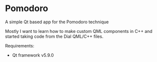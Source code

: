 # Pomodoro
A simple Qt based app for the Pomodoro technique

Mostly I want to learn how to make custom QML components in C++ and started taking code from the Dial QML/C++ files.

Requirements:
  - Qt framework v5.9.0
